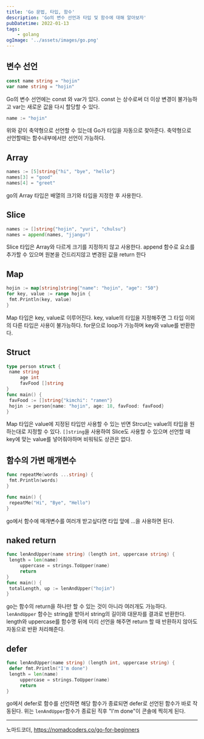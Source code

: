 ```yaml
---
title: 'Go 문법, 타입, 함수'
description: 'Go의 변수 선언과 타입 및 함수에 대해 알아보자'
pubDatetime: 2022-01-13
tags: 
	- golang
ogImage: '../assets/images/go.png'
---
```


## 변수 선언

```go
const name string = "hojin"
var name string = "hojin"
```

Go의 변수 선언에는 const 와 var가 있다.
const 는 상수로써 더 이상 변경이 불가능하고
var는 새로운 값을 다시 할당할 수 있다.

```go
name := "hojin"
```

위와 같이 축약형으로 선언할 수 있는데 Go가 타입을 자동으로 찾아준다.
축약형으로 선언할때는 함수내부에서만 선언이 가능하다.

## Array

```go
names := [5]string{"hi", "bye", "hello"}
names[3] = "good"
names[4] = "greet"
```

go의 Array 타입은 배열의 크기와 타입을 지정한 후 사용한다.

## Slice

```go
names := []string{"hojin", "yuri", "chulsu"}
names = append(names, "jjangu")
```

Slice 타입은 Array와 다르게 크기를 지정하지 않고 사용한다.
append 함수로 요소를 추가할 수 있으며 원본을 건드리지않고 변경된 값을 return 한다

## Map

```go
hojin := map[string]string{"name": "hojin", "age": "50"}
for key, value := range hojin {
 fmt.Println(key, value)
}
```

Map 타입은 key, value로 이루어진다.
key, value의 타입을 지정해주면 그 타입 이외의 다른 타입은 사용이 불가능하다.
for문으로 loop가 가능하며 key와 value를 반환한다.

## Struct

```go
type person struct {
 name string
     age int
     favFood []string
}
func main() {
 favFood := []string{"kimchi": "ramen"}
 hojin := person{name: "hojin", age: 18, favFood: favFood}
}
```

Map 타입은 value에 지정된 타입만 사용할 수 있는 반면 Strcut는 value의 타입을 원하는대로 지정할 수 있다.
`[]string`을 사용하여 Slice도 사용할 수 있으며 선언할 때 key에 맞는 value를 넣어줘야하며 비워둬도 상관은 없다.

## 함수의 가변 매개변수

```go
func repeatMe(words ...string) {
 fmt.Println(words)
}

func main() {
 repeatMe("Hi", "Bye", "Hello")
}
```

go에서 함수에 매개변수를 여러개 받고싶다면 타입 앞에 ...을 사용하면 된다.

## naked return

```go
func lenAndUpper(name string) (length int, uppercase string) {
 length = len(name)
     uppercase = strings.ToUpper(name)
     return
}
func main() {
 totalLength, up := lenAndUpper("hojin")
}
```

go는 함수의 return을 하나만 할 수 있는 것이 아니라 여러개도 가능하다.
`lenAndUpper` 함수는 string을 받아서 string의 길이와 대문자를 결과로 반환한다.
length와 uppercase를 함수명 뒤에 미리 선언을 해주면 return 할 때 반환하지 않아도 자동으로 반환 처리해준다.

## defer

```go
func lenAndUpper(name string) (length int, uppercase string) {
 defer fmt.Println("I'm done")
 length = len(name)
     uppercase = strings.ToUpper(name)
     return
}
```

go에서 defer로 함수를 선언하면 해당 함수가 종료되면 defer로 선언된 함수가 바로 작동된다.
위는 `lenAndUpper`함수가 종료된 직후 "I'm done"이 콘솔에 찍히게 된다.

---

노마드코더, <https://nomadcoders.co/go-for-beginners>
